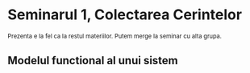 # Seminarul 1, Colectarea Cerintelor

<sub>Prezenta e la fel ca la restul materiilor. Putem merge la seminar cu alta grupa.</sub>

## Modelul functional al unui sistem
